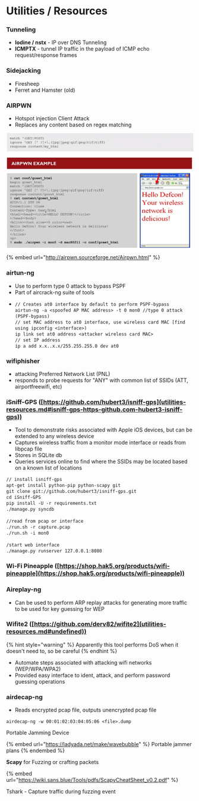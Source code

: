 # Utilities / Resources

### **Tunneling**

* **Iodine / nstx** - IP over DNS Tunneling
* **ICMPTX** - tunnel IP traffic in the payload of ICMP echo request/response frames

### **Sidejacking**

* Firesheep
* Ferret and Hamster (old)

### AIRPWN

* Hotspot injection Client Attack
* Replaces any content based on regex matching

![Airpwn regex example](<../../.gitbook/assets/image (88).png>)

![Airpwn example](<../../.gitbook/assets/image (44) (1).png>)

{% embed url="http://airpwn.sourceforge.net/Airpwn.html" %}

### airtun-ng

* Use to perform type 0 attack to bypass PSPF
* Part of aircrack-ng suite of tools
* ```
  // Creates at0 interface by default to perform PSPF-bypass
  airtun-ng -a <spoofed AP MAC address> -t 0 mon0 //type 0 attack (PSPF-bypass)
  // set MAC address to at0 interface, use wireless card MAC [find using ipconfig <interface>)
  ip link set at0 address <attacker wireless card MAC>
  // set IP address
  ip a add x.x..x.x/255.255.255.0 dev at0
  ```

### wifiphisher

* attacking Preferred Network List (PNL)
* responds to probe requests for "ANY" with common list of SSIDs (ATT, airportfreewifi, etc)



### iSniff-GPS ([https://github.com/hubert3/isniff-gps](utilities-resources.md#isniff-gps-https-github.com-hubert3-isniff-gps))

* Tool to demonstrate risks associated  with Apple iOS devices, but can be extended to any wireless device
* Captures wireless traffic from a monitor mode interface or reads from libpcap file
* Stores in SQLite db
* Queries services online to find where the SSIDs may be located based on a known list of locations

```
// install isniff-gps
apt-get install python-pip python-scapy git
git clone git://github.com/hubert3/isniff-gps.git
cd iSniff-GPS
pip install -U -r requirements.txt
./manage.py syncdb

//read from pcap or interface
./run.sh -r capture.pcap
./run.sh -i mon0

/start web interface
./manage.py runserver 127.0.0.1:8080
```

### Wi-Fi Pineapple ([https://shop.hak5.org/products/wifi-pineapple](https://shop.hak5.org/products/wifi-pineapple))

### Aireplay-ng

* Can be used to perform ARP replay attacks for generating more traffic to be used for key guessing for WEP

### Wifite2 ([https://github.com/derv82/wifite2](utilities-resources.md#undefined))

{% hint style="warning" %}
Apparently this tool performs DoS when it doesn't need to, so be careful
{% endhint %}

* Automate steps associated with attacking wifi networks (WEP/WPA/WPA2)
* Provided easy interface to ident, attack, and perform password guessing operations

### airdecap-ng

* Reads encrypted pcap file, outputs unencrypted pcap file

```
airdecap-ng -w 00:01:02:03:04:05:06 <file>.dump
```

Portable Jamming Device

{% embed url="https://ladyada.net/make/wavebubble" %}
Portable jammer plans
{% endembed %}

**Scapy** for Fuzzing or crafting packets

{% embed url="https://wiki.sans.blue/Tools/pdfs/ScapyCheatSheet_v0.2.pdf" %}

Tshark - Capture traffic  during fuzzing event
